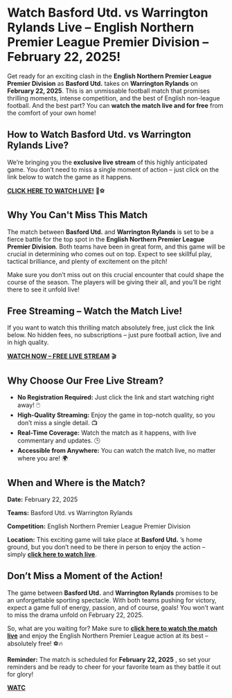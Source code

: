 # Watch Basford Utd. vs Warrington Rylands Live – English Northern Premier League Premier Division – February 22, 2025!

Get ready for an exciting clash in the **English Northern Premier League Premier Division** as **Basford Utd.** takes on **Warrington Rylands** on **February 22, 2025**. This is an unmissable football match that promises thrilling moments, intense competition, and the best of English non-league football. And the best part? You can **watch the match live and for free** from the comfort of your own home!

## How to Watch Basford Utd. vs Warrington Rylands Live?

We’re bringing you the **exclusive live stream** of this highly anticipated game. You don’t need to miss a single moment of action – just click on the link below to watch the game as it happens.

**[CLICK HERE TO WATCH LIVE!](https://tinyurl.com/livestreamfreeo?st=Basford+Utd.+vs+Warrington+Rylands&si=gh)** 🎥⚽

## Why You Can't Miss This Match

The match between **Basford Utd.** and **Warrington Rylands** is set to be a fierce battle for the top spot in the **English Northern Premier League Premier Division**. Both teams have been in great form, and this game will be crucial in determining who comes out on top. Expect to see skillful play, tactical brilliance, and plenty of excitement on the pitch!

Make sure you don’t miss out on this crucial encounter that could shape the course of the season. The players will be giving their all, and you’ll be right there to see it unfold live!

## Free Streaming – Watch the Match Live!

If you want to watch this thrilling match absolutely free, just click the link below. No hidden fees, no subscriptions – just pure football action, live and in high quality.

**[WATCH NOW – FREE LIVE STREAM](https://tinyurl.com/livestreamfreeo?st=Basford+Utd.+vs+Warrington+Rylands&si=gh)** 🎬

## Why Choose Our Free Live Stream?

- **No Registration Required:** Just click the link and start watching right away! 🖱️
- **High-Quality Streaming:** Enjoy the game in top-notch quality, so you don’t miss a single detail. 📺
- **Real-Time Coverage:** Watch the match as it happens, with live commentary and updates. 🕒
- **Accessible from Anywhere:** You can watch the match live, no matter where you are! 🌍

## When and Where is the Match?

**Date:** February 22, 2025

**Teams:** Basford Utd. vs Warrington Rylands

**Competition:** English Northern Premier League Premier Division

**Location:** This exciting game will take place at **Basford Utd.** ’s home ground, but you don’t need to be there in person to enjoy the action – simply **[click here to watch live](https://tinyurl.com/livestreamfreeo?st=Basford+Utd.+vs+Warrington+Rylands&si=gh)**.

## Don’t Miss a Moment of the Action!

The game between **Basford Utd.** and **Warrington Rylands** promises to be an unforgettable sporting spectacle. With both teams pushing for victory, expect a game full of energy, passion, and of course, goals! You won’t want to miss the drama unfold on February 22, 2025.

So, what are you waiting for? Make sure to **[click here to watch the match live](https://tinyurl.com/livestreamfreeo?st=Basford+Utd.+vs+Warrington+Rylands&si=gh)** and enjoy the English Northern Premier League action at its best – absolutely free! ⚽🔥

**Reminder:** The match is scheduled for **February 22, 2025** , so set your reminders and be ready to cheer for your favorite team as they battle it out for glory!

**[WATC](https://tinyurl.com/livestreamfreeo?st=Basford+Utd.+vs+Warrington+Rylands&si=gh)**
